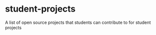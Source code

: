 # student-projects
A list of open source projects that students can contribute to for student projects
